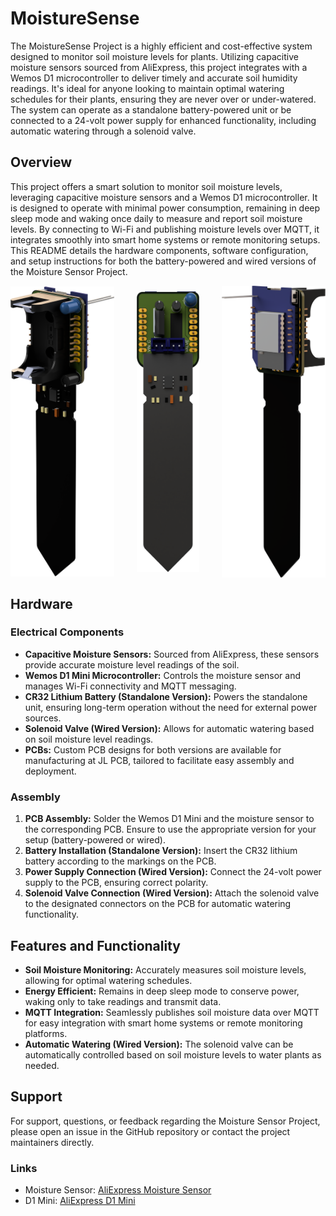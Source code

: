 # MoistureSense

The MoistureSense Project is a highly efficient and cost-effective system designed to monitor soil moisture levels for plants. Utilizing capacitive moisture sensors sourced from AliExpress, this project integrates with a Wemos D1 microcontroller to deliver timely and accurate soil humidity readings. It's ideal for anyone looking to maintain optimal watering schedules for their plants, ensuring they are never over or under-watered. The system can operate as a standalone battery-powered unit or be connected to a 24-volt power supply for enhanced functionality, including automatic watering through a solenoid valve.

## Overview

This project offers a smart solution to monitor soil moisture levels, leveraging capacitive moisture sensors and a Wemos D1 microcontroller. It is designed to operate with minimal power consumption, remaining in deep sleep mode and waking once daily to measure and report soil moisture levels. By connecting to Wi-Fi and publishing moisture levels over MQTT, it integrates smoothly into smart home systems or remote monitoring setups. This README details the hardware components, software configuration, and setup instructions for both the battery-powered and wired versions of the Moisture Sensor Project.

<div style="display:flex; justify-content:space-between; align-items:center;">
  <img src="https://github.com/Infraviored/MoistureSense/blob/main/models/renders/battery.png?raw=true" alt="Battery Edition" width="33%"/>
  <img src="https://github.com/Infraviored/MoistureSense/blob/main/models/renders/valve.png?raw=true" alt="Valve Edition" width="20%"/>
  <img src="https://github.com/Infraviored/MoistureSense/blob/main/models/renders/rear.png?raw=true" alt="Rear View" width="33%"/>
</div>

## Hardware

### Electrical Components
- **Capacitive Moisture Sensors:** Sourced from AliExpress, these sensors provide accurate moisture level readings of the soil.
- **Wemos D1 Mini Microcontroller:** Controls the moisture sensor and manages Wi-Fi connectivity and MQTT messaging.
- **CR32 Lithium Battery (Standalone Version):** Powers the standalone unit, ensuring long-term operation without the need for external power sources.
- **Solenoid Valve (Wired Version):** Allows for automatic watering based on soil moisture level readings.
- **PCBs:** Custom PCB designs for both versions are available for manufacturing at JL PCB, tailored to facilitate easy assembly and deployment.

### Assembly
1. **PCB Assembly:** Solder the Wemos D1 Mini and the moisture sensor to the corresponding PCB. Ensure to use the appropriate version for your setup (battery-powered or wired).
2. **Battery Installation (Standalone Version):** Insert the CR32 lithium battery according to the markings on the PCB.
3. **Power Supply Connection (Wired Version):** Connect the 24-volt power supply to the PCB, ensuring correct polarity.
4. **Solenoid Valve Connection (Wired Version):** Attach the solenoid valve to the designated connectors on the PCB for automatic watering functionality.

## Features and Functionality

- **Soil Moisture Monitoring:** Accurately measures soil moisture levels, allowing for optimal watering schedules.
- **Energy Efficient:** Remains in deep sleep mode to conserve power, waking only to take readings and transmit data.
- **MQTT Integration:** Seamlessly publishes soil moisture data over MQTT for easy integration with smart home systems or remote monitoring platforms.
- **Automatic Watering (Wired Version):** The solenoid valve can be automatically controlled based on soil moisture levels to water plants as needed.

## Support

For support, questions, or feedback regarding the Moisture Sensor Project, please open an issue in the GitHub repository or contact the project maintainers directly.

### Links

- Moisture Sensor: [AliExpress Moisture Sensor](https://de.aliexpress.com/item/1005005962452779.html?spm=a2g0o.productlist.main.3.6c92lf4glf4g4m)
- D1 Mini: [AliExpress D1 Mini](https://de.aliexpress.com/item/32965631778.html?spm=a2g0o.productlist.main.3.7b892bb6kXaTYH)

